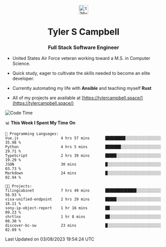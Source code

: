 <p align="center">
<a href="https://www.linkedin.com/in/t36campbell" target="blank"><img align="center" src="https://ik.imagekit.io/t36campbell/Portfolio/linkedin.png.original_m8bbGgPh6.png" alt="t36campbell" height="30" width="30" /></a>
</p>
<h1 align="center">Tyler S Campbell</h1>
<h3 align="center">Full Stack Software Engineer</h3>

* United States Air Force veteran working toward a M.S. in Computer Science.

* Quick study, eager to cultivate the skills needed to become an elite developer.

* Currently automating my life with **Ansible** and teaching myself **Rust**

* All of my projects are available at [https://tylercampbell.space/](https://tylercampbell.space/)

<!--START_SECTION:waka-->
![Code Time](http://img.shields.io/badge/Code%20Time-2%2C671%20hrs%203%20mins-blue)

📊 **This Week I Spent My Time On** 

```text
💬 Programming Languages: 
Vue.js                   4 hrs 57 mins       █████████░░░░░░░░░░░░░░░░   35.98 % 
Python                   4 hrs 5 mins        ███████░░░░░░░░░░░░░░░░░░   29.71 % 
TypeScript               2 hrs 39 mins       █████░░░░░░░░░░░░░░░░░░░░   19.29 % 
JSON                     30 mins             █░░░░░░░░░░░░░░░░░░░░░░░░   03.73 % 
Markdown                 24 mins             █░░░░░░░░░░░░░░░░░░░░░░░░   02.94 % 

🐱‍💻 Projects: 
filingcabinet            7 hrs 49 mins       ██████████████░░░░░░░░░░░   56.93 % 
visa-unified-endpoint    2 hrs 29 mins       █████░░░░░░░░░░░░░░░░░░░░   18.11 % 
sony-ip-object-report    1 hr 16 mins        ██░░░░░░░░░░░░░░░░░░░░░░░   09.23 % 
shrtlnx                  1 hr 8 mins         ██░░░░░░░░░░░░░░░░░░░░░░░   08.30 % 
discover-bc-sw           23 mins             █░░░░░░░░░░░░░░░░░░░░░░░░   02.89 % 
```


 Last Updated on 03/08/2023 19:54:24 UTC
<!--END_SECTION:waka-->
